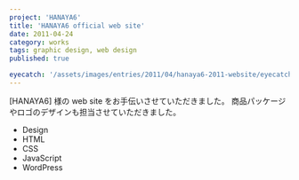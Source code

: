 ```yaml
---
project: 'HANAYA6'
title: 'HANAYA6 official web site'
date: 2011-04-24
category: works
tags: graphic design, web design
published: true

eyecatch: '/assets/images/entries/2011/04/hanaya6-2011-website/eyecatch.png'
---
```


[HANAYA6] 様の web site をお手伝いさせていただきました。
商品パッケージやロゴのデザインも担当させていただきました。

- Design
- HTML
- CSS
- JavaScript
- WordPress
